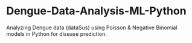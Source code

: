 # Dengue-Data-Analysis-ML-Python
Analyzing Dengue data (dataSus) using Poisson &amp; Negative Binomial models in Python for disease prediction.
